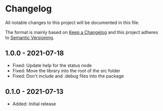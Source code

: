 # Changelog

All notable changes to this project will be documented in this file.

The format is mainly based on [Keep a Changelog](http://keepachangelog.com/)
and this project adheres to [Semantic Versioning](http://semver.org/).

## 1.0.0 - 2021-07-18

- Fixed: Update help for the status node
- Fixed: Move the library into the root of the src folder
- Fixed: Don't include and .debug files into the package

## 0.1.0 - 2021-07-13

- Added: Initial release
